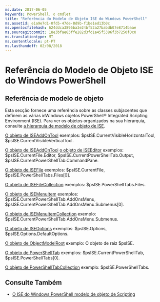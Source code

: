 ```yaml
---
ms.date: 2017-06-05
keywords: PowerShell, o cmdlet
title: "Referência do Modelo de Objeto ISE do Windows PowerShell"
ms.assetid: e1a9e7d1-0fd5-47de-8d9b-f1be1ed13b0c
ms.openlocfilehash: 624ddca3895ba3e24bf52a27babdb07e8714baae
ms.sourcegitcommit: 18e3bfae83ffe282d3fd1a45f5386f3b7250f0c0
ms.translationtype: MT
ms.contentlocale: pt-PT
ms.lasthandoff: 02/08/2018
---
```

# <a name="windows-powershell-ise-object-model-reference"></a>Referência do Modelo de Objeto ISE do Windows PowerShell
  
## <a name="object-model-reference"></a>Referência de modelo de objeto
 Esta secção fornece uma referência sobre as classes subjacentes que definem as várias inWindows objetos PowerShell® Integrated Scripting Environment (ISE). Para ver os objetos organizados na sua hierarquia, consulte [a hierarquia de modelo de objeto de ISE](The-ISE-Object-Model-Hierarchy.md).

 [O objeto de ISEAddOnTool](The-ISEAddOnTool-Object.md) exemplos: $psISE.CurrentVisibleHorizontalTool, $psISE.CurrentVisibleVerticalTool.

 [O objeto de ISEAddOnTool](The-ISEAddOnTool-Object.md) [o objeto de ISEEditor](The-ISEEditor-Object.md) exemplos: $psISE.CurrentFile.Editor, $psISE.CurrentPowerShellTab.Output, $psISE.CurrentPowerShellTab.CommandPane.

 [O objeto de ISEFile](The-ISEFile-Object.md) exemplos: $psISE.CurrentFile, $psISE.PowerShellTabs.Files\[0\].

 [O objeto de ISEFileCollection](The-ISEFileCollection-Object.md) exemplos: $psISE.PowerShellTabs.Files.

 [O objeto de ISEMenuItem](The-ISEMenuItem-Object.md) exemplos: $psISE.CurrentPowerShellTab.AddOnsMenu, $psISE.CurrentPowerShellTab.AddOnsMenu.Submenus\[0\].

 [O objeto de ISEMenuItemCollection](The-ISEMenuItemCollection-Object.md) exemplo: $psISE.CurrentPowerShellTab.AddOnsMenu.Submenus.

 [O objeto de ISEOptions](The-ISEOptions-Object.md) exemplos: $psISE.Options, $psISE.Options.DefaultOptions.

 [O objeto de ObjectModelRoot](The-ObjectModelRoot-Object.md) exemplo: O objeto de raiz $psISE.

 [O objeto de PowerShellTab](The-PowerShellTab-Object.md) exemplos: $psISE.CurrentPowerShellTab, $psISE.PowerShellTabs\[0\].

 [O objeto de PowerShellTabCollection](The-PowerShellTabCollection-Object.md) exemplo: $psISE.PowerShellTabs.

## <a name="see-also"></a>Consulte Também
- [O ISE do Windows PowerShell modelo de objeto de Scripting](The-Windows-PowerShell-ISE-Scripting-Object-Model.md)
